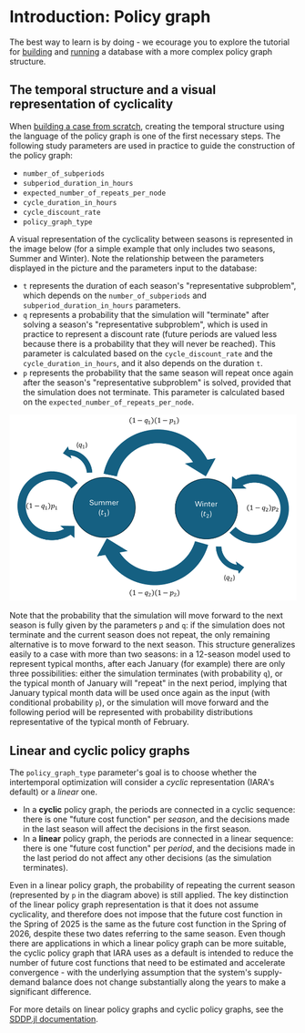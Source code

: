 # Introduction: Policy graph

The best way to learn is by doing - we ecourage you to explore the tutorial for [building](tutorial/case_06_build_policy_graph.md) and [running](tutorial/case_06_run_policy_graph.md) a database with a more complex policy graph structure.

## The temporal structure and a visual representation of cyclicality

When [building a case from scratch](build_a_case_from_scratch.md), creating the temporal structure using the language of the policy graph is one of the first necessary steps. The following study parameters are used in practice to guide the construction of the policy graph: 

- `number_of_subperiods`
- `subperiod_duration_in_hours`
- `expected_number_of_repeats_per_node`
- `cycle_duration_in_hours`
- `cycle_discount_rate`
- `policy_graph_type`

A visual representation of the cyclicality between seasons is represented in the image below (for a simple example that only includes two seasons, Summer and Winter). Note the relationship between the parameters displayed in the picture and the parameters input to the database:

- `t` represents the duration of each season's "representative subproblem", which depends on the `number_of_subperiods` and `subperiod_duration_in_hours` parameters.
- `q` represents a probability that the simulation will "terminate" after solving a season's "representative subproblem", which is used in practice to represent a discount rate (future periods are valued less because there is a probability that they will never be reached). This parameter is calculated based on the `cycle_discount_rate` and the `cycle_duration_in_hours`, and it also depends on the duration `t`.
- `p` represents the probability that the same season will repeat once again after the season's "representative subproblem" is solved, provided that the simulation does not terminate. This parameter is calculated based on the `expected_number_of_repeats_per_node`.

![Diagram](./assets/Picture_PolicyGraph.png)

Note that the probability that the simulation will move forward to the next season is fully given by the parameters `p` and `q`: if the simulation does not terminate and the current season does not repeat, the only remaining alternative is to move forward to the next season. This structure generalizes easily to a case with more than two seasons: in a 12-season model used to represent typical months, after each January (for example) there are only three possibilities: either the simulation terminates (with probability `q`), or the typical month of January will "repeat" in the next period, implying that January typical month data will be used once again as the input (with conditional probability `p`), or the simulation will move forward and the following period will be represented with probability distributions representative of the typical month of February.

## Linear and cyclic policy graphs

The `policy_graph_type` parameter's goal is to choose whether the intertemporal optimization will consider a *cyclic* representation (IARA's default) or a *linear* one.

- In a **cyclic** policy graph, the periods are connected in a cyclic sequence: there is one "future cost function" per *season*, and the decisions made in the last season will affect the decisions in the first season.
- In a **linear** policy graph, the periods are connected in a linear sequence: there is one "future cost function" per *period*, and the decisions made in the last period do not affect any other decisions (as the simulation terminates).

Even in a linear policy graph, the probability of repeating the current season (represented by `p` in the diagram above) is still applied. The key distinction of the linear policy graph representation is that it does not assume cyclicality, and therefore does not impose that the future cost function in the Spring of 2025 is the same as the future cost function in the Spring of 2026, despite these two dates referring to the same season. Even though there are applications in which a linear policy graph can be more suitable, the cyclic policy graph that IARA uses as a default is intended to reduce the number of future cost functions that need to be estimated and accelerate convergence - with the underlying assumption that the system's supply-demand balance does not change substantially along the years to make a significant difference.

For more details on linear policy graphs and cyclic policy graphs, see the [SDDP.jl documentation](https://sddp.dev/stable/tutorial/first_steps/).
